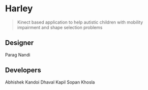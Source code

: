 # Harley

> Kinect based application to help autistic children with mobility impairment and shape selection problems

## Designer

Parag Nandi

## Developers

Abhishek Kandoi
Dhaval Kapil
Sopan Khosla